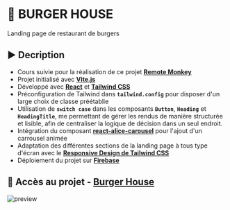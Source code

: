 # 🍔 BURGER HOUSE
Landing page de restaurant de burgers

## ▶️ Decription
- Cours suivie pour la réalisation de ce projet **[Remote Monkey](https://youtube.com/playlist?list=PLtKaauZVThjDU0MtbTq29AWcCQpslv1PV&si=wC5gLhmDNTMToojJ)** 
- Projet initialisé avec **[Vite.js](https://vitejs.dev/)**
- Développé avec **[React](https://fr.react.dev/)** et **[Tailwind CSS](https://tailwindcss.com/)**
- Préconfiguration de Tailwind dans **`tailwind.config`** pour disposer d'un large choix de classe préétablie
- Utilisation de **`switch case`** dans les composants **`Button`**, **`Heading`** et **`HeadingTitle`**, me permettant de gérer les rendus de manière structurée et lisible, afin de centraliser la logique de décision dans un seul endroit.
- Intégration du composant **[react-alice-carousel](https://www.npmjs.com/package/react-alice-carousel)** pour l'ajout d'un carrousel animée
- Adaptation des différentes sections de la landing page à tous type d'écran avec le **[Responsive Design de Tailwind CSS](https://tailwindcss.com/docs/responsive-design)**
- Déploiement du projet sur **[Firebase](https://firebase.google.com/)**

## 🔎 Accès au projet - [Burger House](https://burger-house-c0b43.web.app/)
![preview](https://github.com/user-attachments/assets/276ac340-955f-4c54-b5c9-e8f28ad5cbf0)
